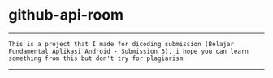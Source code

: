 # github-api-room
***
`This is a project that I made for dicoding submission (Belajar Fundamental Aplikasi Android - Submission 3), i hope you can learn something from this but don't try for plagiarism`
***
